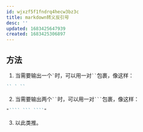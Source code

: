 ```yaml
---
id: wjxzf5f1fndrq4hecw3bz3c
title: markdown转义反引号
desc: ''
updated: 1683425647939
created: 1683425306897
---
```


## 方法
1. 当需要输出一个`` ` ``时，可以用一对``` `` ```包裹，像这样：

``` markdown
`` ` ``
```

2. 当需要输出两个``` `` ```时，可以用一对```` ``` ````包裹，像这样：
``` markdown
"```` ``` ````"
```

3. 以此类推。
